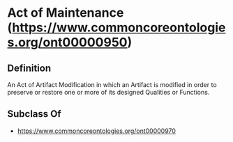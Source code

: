 # Act of Maintenance (https://www.commoncoreontologies.org/ont00000950)

## Definition
An Act of Artifact Modification in which an Artifact is modified in order to preserve or restore one or more of its designed Qualities or Functions.

## Subclass Of
- https://www.commoncoreontologies.org/ont00000970

